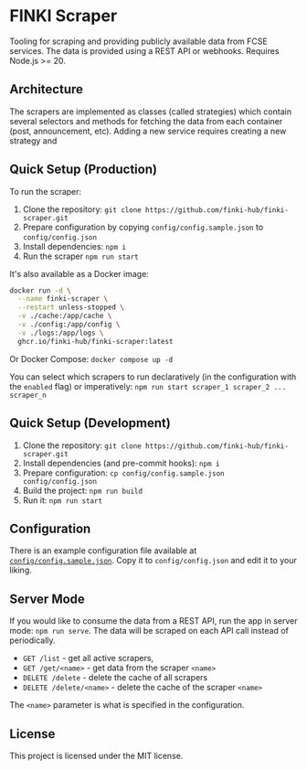 # FINKI Scraper

Tooling for scraping and providing publicly available data from FCSE services. The data is provided using a REST API or webhooks. Requires Node.js >= 20.

## Architecture

The scrapers are implemented as classes (called strategies) which contain several selectors and methods for fetching the data from each container (post, announcement, etc). Adding a new service requires creating a new strategy and

## Quick Setup (Production)

To run the scraper:

1. Clone the repository: `git clone https://github.com/finki-hub/finki-scraper.git`
2. Prepare configuration by copying `config/config.sample.json` to `config/config.json`
3. Install dependencies: `npm i`
4. Run the scraper `npm run start`

It's also available as a Docker image:

```sh
docker run -d \
  --name finki-scraper \
  --restart unless-stopped \
  -v ./cache:/app/cache \
  -v ./config:/app/config \
  -v ./logs:/app/logs \
  ghcr.io/finki-hub/finki-scraper:latest
```

Or Docker Compose: `docker compose up -d`

You can select which scrapers to run declaratively (in the configuration with the `enabled` flag) or imperatively: `npm run start scraper_1 scraper_2 ... scraper_n`

## Quick Setup (Development)

1. Clone the repository: `git clone https://github.com/finki-hub/finki-scraper.git`
2. Install dependencies (and pre-commit hooks): `npm i`
3. Prepare configuration: `cp config/config.sample.json config/config.json`
4. Build the project: `npm run build`
5. Run it: `npm run start`

## Configuration

There is an example configuration file available at [`config/config.sample.json`](./config/config.sample.json). Copy it to `config/config.json` and edit it to your liking.

## Server Mode

If you would like to consume the data from a REST API, run the app in server mode: `npm run serve`. The data will be scraped on each API call instead of periodically.

- `GET /list` - get all active scrapers,
- `GET /get/<name>` - get data from the scraper `<name>`
- `DELETE /delete` - delete the cache of all scrapers
- `DELETE /delete/<name>` - delete the cache of the scraper `<name>`

The `<name>` parameter is what is specified in the configuration.

## License

This project is licensed under the MIT license.

